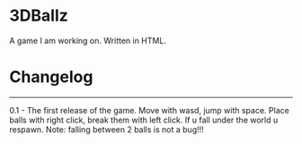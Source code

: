 # 3DBallz
A game I am working on. Written in HTML.
# Changelog
--------------------
0.1 - The first release of the game. Move with wasd, jump with space. Place balls with right click, break them with left click. If u fall under the world u respawn.
Note: falling between 2 balls is not a bug!!!
